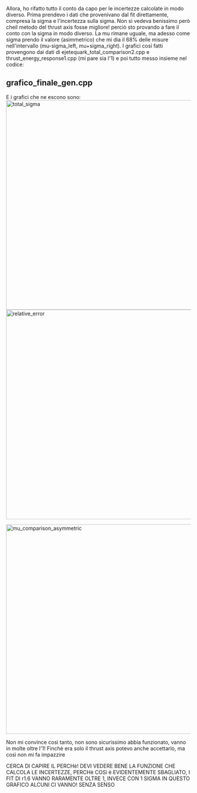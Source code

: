 Allora, ho rifatto tutto il conto da capo per le incertezze calcolate in modo diverso. Prima prendevo i dati che provenivano dal fit direttamente, compresa la sigma e l'incertezza sulla sigma.
Non si vedeva benissimo però cheil metodo del thrust axis fosse migliore! perciò sto provando a fare il conto con la sigma in modo diverso. La mu rimane uguale, ma adesso come sigma prendo il valore (asimmetrico) che mi dia il 68% delle misure nell'intervallo (mu-sigma_left, mu+sigma_right). 
I grafici così fatti provengono dai dati di ejetequark_total_comparison2.cpp e thrust_energy_response1.cpp (mi pare sia l'1) e poi tutto messo insieme nel codice:

## grafico_finale_gen.cpp

E i grafici che ne escono sono:
<img width="796" height="572" alt="total_sigma" src="https://github.com/user-attachments/assets/decfd4b9-0462-4635-abbb-14dbbf31f569" />
<img width="796" height="572" alt="relative_error" src="https://github.com/user-attachments/assets/b48ec469-3df1-4061-875f-5b5d6f0e36c9" />

<img width="796" height="572" alt="mu_comparison_asymmetric" src="https://github.com/user-attachments/assets/3473aad1-01e5-44b7-a755-187ecd148f85" />


Non mi convince così tanto, non sono sicurissimo abbia funzionato, vanno in molte oltre l'1! Finchè era solo il thrust axis potevo anche accettarlo, ma così non mi fa impazzire

CERCA DI CAPIRE IL PERCHè! DEVI VEDERE BENE LA FUNZIONE CHE CALCOLA LE INCERTEZZE, PERCHè COSì è EVIDENTEMENTE SBAGLIATO, I FIT DI r1.6 VANNO RARAMENTE OLTRE 1, INVECE CON 1 SIGMA IN QUESTO GRAFICO ALCUNI CI VANNO! SENZA SENSO
